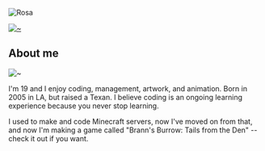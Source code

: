 

![Rosa](https://github-stats-alpha.vercel.app/api?username=rosapetals&cc=e9d8d4&tc=fff&ic=fff&bc=000)

[![~](https://streak-stats.demolab.com/?user=Rosapetals&theme=rose)](https://git.io/streak-stats)

## About me

![~](https://media.discordapp.net/attachments/1052839943849922660/1197869215911260191/ezgif.com-resize_1.gif?ex=65f434a4&is=65e1bfa4&hm=372e7d0866673e8df4a6e2138b7fe4553a5b286693e363ad6dd0c00698425879&=&width=892&height=76)

I'm 19 and I enjoy coding, management, artwork, and animation. Born in 2005 in LA, but raised a Texan. I believe coding is an ongoing learning experience because you never stop learning. 

I used to make and code Minecraft servers, now I've moved on from that, and now I'm making a game called "Brann's Burrow: Tails from the Den" -- check it out if you want.




